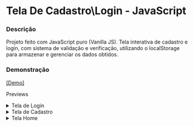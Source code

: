 # Tela De Cadastro\Login - JavaScript

### Descrição

Projeto feito com JavaScript puro (Vanilla JS). Tela interativa de cadastro e login, com sistema de validação e verificação, utilizando o localStorage para armazenar e gerenciar os dados obtidos.

### Demonstração

[[Demo]](https://wesleymacedodev.github.io/Projetos/Projetos%20Maiores/Tela%20De%20Cadastro%5CLogin%20-%20JavaScript/)

Previews
<details>
<summary>Tela de Login</summary>

![demo](./github/demo_1.png)

</details>

<details>
<summary>Tela de Cadastro</summary>

![demo](./github/demo_2.png)

</details>

<details>
<summary>Tela Home</summary>

![demo](./github/demo_3.png)

</details>


